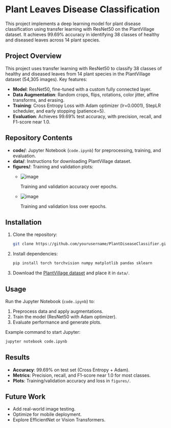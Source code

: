 # Plant Leaves Disease Classification

This project implements a deep learning model for plant disease classification using transfer learning with ResNet50 on the PlantVillage dataset. It achieves 99.69% accuracy in identifying 38 classes of healthy and diseased leaves across 14 plant species.

## Project Overview

This project uses transfer learning with ResNet50 to classify 38 classes of healthy and diseased leaves from 14 plant species in the PlantVillage dataset (54,305 images). Key features:
- **Model**: ResNet50, fine-tuned with a custom fully connected layer.
- **Data Augmentation**: Random crops, flips, rotations, color jitter, affine transforms, and erasing.
- **Training**: Cross Entropy Loss with Adam optimizer (lr=0.0001), StepLR scheduler, and early stopping (patience=5).
- **Evaluation**: Achieves 99.69% test accuracy, with precision, recall, and F1-score near 1.0.

## Repository Contents

- **code/**: Jupyter Notebook (`code.ipynb`) for preprocessing, training, and evaluation.
- **data/**: Instructions for downloading PlantVillage dataset.
- **figures/**: Training and validation plots:
  - ![image](https://github.com/user-attachments/assets/bc6c00c9-9850-4b12-9bb6-8dc802aba24b)

    Training and validation accuracy over epochs.
    
  - ![image](https://github.com/user-attachments/assets/2c4d3681-74ad-45f3-8d39-222f0a2a3ae1)

    Training and validation loss over epochs.

## Installation

1. Clone the repository:
   ```bash
   git clone https://github.com/yourusername/PlantDiseaseClassifier.git
   ```
2. Install dependencies:
   ```bash
   pip install torch torchvision numpy matplotlib pandas sklearn
   ```
3. Download the [PlantVillage dataset](https://www.kaggle.com/datasets/abdallahalidev/plantvillage-dataset?select=color) and place it in `data/`.

## Usage

Run the Jupyter Notebook (`code.ipynb`) to:
1. Preprocess data and apply augmentations.
2. Train the model (ResNet50 with Adam optimizer).
3. Evaluate performance and generate plots.

Example command to start Jupyter:
```bash
jupyter notebook code.ipynb
```

## Results

- **Accuracy**: 99.69% on test set (Cross Entropy + Adam).
- **Metrics**: Precision, recall, and F1-score near 1.0 for most classes.
- **Plots**: Training/validation accuracy and loss in `figures/`.

## Future Work

- Add real-world image testing.
- Optimize for mobile deployment.
- Explore EfficientNet or Vision Transformers.





